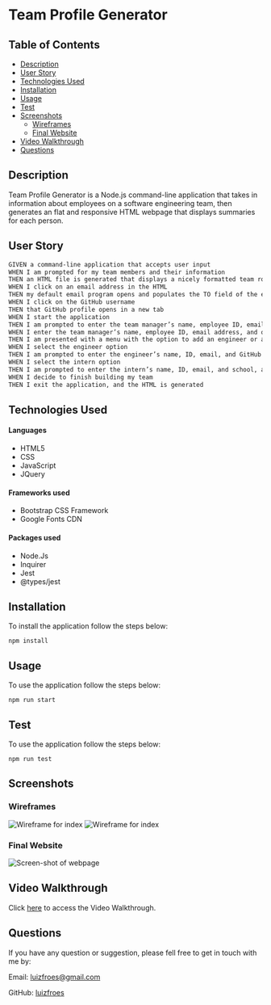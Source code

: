 <h1>Team Profile Generator</h1>

<h2>Table of Contents</h2>

- [Description](#description)
- [User Story](#user-story)
- [Technologies Used](#technologies-used)
- [Installation](#installation)
- [Usage](#usage)
- [Test](#test)
- [Screenshots](#screenshots)
  - [Wireframes](#wireframes)
  - [Final Website](#final-website)
- [Video Walkthrough](#video-walkthrough)
- [Questions](#questions)

## Description

Team Profile Generator is a Node.js command-line application that takes in information about employees on a software engineering team, then generates an flat and responsive HTML webpage that displays summaries for each person.

## User Story

```md
GIVEN a command-line application that accepts user input
WHEN I am prompted for my team members and their information
THEN an HTML file is generated that displays a nicely formatted team roster based on user input
WHEN I click on an email address in the HTML
THEN my default email program opens and populates the TO field of the email with the address
WHEN I click on the GitHub username
THEN that GitHub profile opens in a new tab
WHEN I start the application
THEN I am prompted to enter the team manager’s name, employee ID, email address, and office number
WHEN I enter the team manager’s name, employee ID, email address, and office number
THEN I am presented with a menu with the option to add an engineer or an intern or to finish building my team
WHEN I select the engineer option
THEN I am prompted to enter the engineer’s name, ID, email, and GitHub username, and I am taken back to the menu
WHEN I select the intern option
THEN I am prompted to enter the intern’s name, ID, email, and school, and I am taken back to the menu
WHEN I decide to finish building my team
THEN I exit the application, and the HTML is generated
```

## Technologies Used

#### Languages

- HTML5
- CSS
- JavaScript
- JQuery

#### Frameworks used

- Bootstrap CSS Framework
- Google Fonts CDN

#### Packages used

- Node.Js
- Inquirer
- Jest
- @types/jest

## Installation

To install the application follow the steps below:

```
npm install
```

## Usage

To use the application follow the steps below:

```
npm run start
```

## Test

To use the application follow the steps below:

```
npm run test
```

## Screenshots

### Wireframes

![Wireframe for index](./assets/images/wireframes/index-wf.png)
![Wireframe for index](./assets/images/wireframes/index-wf-sm.png)

### Final Website

![Screen-shot of webpage](./assets/images/wireframes/index-ss.png)

## Video Walkthrough

Click [here](https://drive.google.com/file/d/15LaAN_dBrrKa6AAhzCkfbqMINoFp7Lha/view?usp=sharing) to access the Video Walkthrough.

## Questions

If you have any question or suggestion, please fell free to get in touch with me by:

Email: [luizfroes@gmail.com](mailto:luizfroes@gmail.com)

GitHub: [luizfroes](https://github.com/luizfroes)
